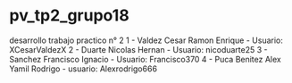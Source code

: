 # pv_tp2_grupo18
desarrollo trabajo practico n° 2
1 - Valdez Cesar Ramon Enrique - Usuario: XCesarValdezX
2 - Duarte Nicolas Hernan - Usuario: nicoduarte25
3 - Sanchez Francisco Ignacio - Usuario: Francisco370
4 - Puca Benitez Alex Yamil Rodrigo - usuario: Alexrodrigo666